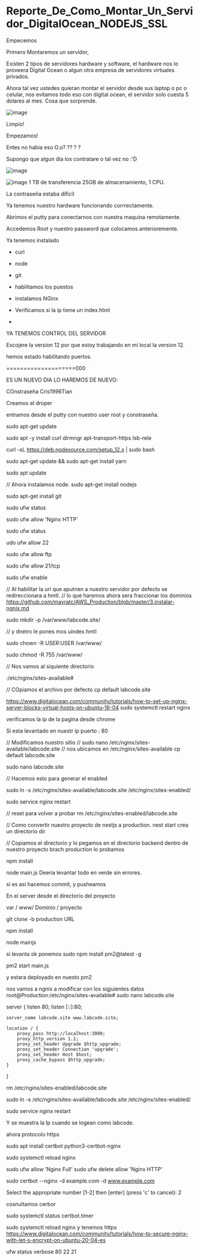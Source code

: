# Reporte_De_Como_Montar_Un_Servidor_DigitalOcean_NODEJS_SSL

Empecemos

Primero Montaremos un servidor,

Existen 2 tipos de servidores hardware y software, el hardware nos lo proveera Digital Ocean o algun otra empresa de servidores virtuales privados.

Ahora tal vez ustedes quieran montar el servidor desde sus laptop o pc o celular, nos evitamos todo eso con digital ocean, el servidor solo cuesta 5 dolares al mes.
Cosa que sorprende.

![image](https://user-images.githubusercontent.com/29841048/111059023-75063500-8460-11eb-81b2-0e04a8990d5c.png)

Limpio! 

Empezamos!


Entes no habia eso O.o? ?? ? ?

Supongo que algun dia los contratare o tal vez no :'D

![image](https://user-images.githubusercontent.com/29841048/111059489-0f1bac80-8464-11eb-8d99-26fe66dd5102.png)

![image](https://user-images.githubusercontent.com/29841048/111059567-9a953d80-8464-11eb-8773-9f6a71c55999.png)
1 TB de transferencia 25GB de almacenamiento, 1 CPU.

La contraseña estaba dificil 


Ya tenemos nuestro hardware funcionando corrrectamente.

Abrimos el putty para conectarnos con nuestra maquina remotamente.

Accedemos Root y nuestro password que colocamos anterioremente.


Ya tenemos instalado
- curl
- node
- git
- habilitamos los puestos
- instalamos NGinx
- Verificamos si la ip tiene un index.html

-




YA TENEMOS CONTROL DEL SERVIDOR

 Escojere la version 12 por que estoy trabajando en mi local la version 12.

hemos estado habilitando puertos.

====================000

ES UN NUEVO DIA LO HAREMOS DE NUEVO:

COnstraseña
Cris1996Tian

Creamos el droper

entramos desde el putty con nuestro user root y constraseña.

 sudo apt-get update
 
sudo apt -y install curl dirmngr apt-transport-https lsb-rele  

curl -sL https://deb.nodesource.com/setup_12.x | sudo bash

sudo apt-get update && sudo apt-get install yarn

sudo apt update


// Ahora instalamos node.
sudo apt-get install nodejs

sudo apt-get install git

sudo ufw status

sudo ufw allow 'Nginx HTTP'

sudo ufw status

udo ufw allow 22

sudo ufw allow ftp

sudo ufw allow 21/tcp

sudo ufw enable

// Al habilitar la url que aputnen a nuestro servidor por defecto se redireccionara a hmtl.
// lo que haremos ahora sera fraccionar los dominios
https://github.com/mayratc/AWS_Production/blob/master/3.instalar-ngnix.md

sudo mkdir -p /var/www/labcode.site/

// y dnetro le pones mos uindex.hmtl

sudo chown -R $USER:$USER /var/www/

sudo chmod -R 755 /var/www/

// Nos vamos al siquiente directorio

:/etc/nginx/sites-available#


// COpiamos el archivo por defecto
 cp default labcode.site




https://www.digitalocean.com/community/tutorials/how-to-set-up-nginx-server-blocks-virtual-hosts-on-ubuntu-16-04
sudo systemctl restart nginx

verificamos la ip de la pagina desde chrome 

Si esta levantado en nuestr ip puerto : 80

// Modificamos nuestro sitio
// sudo nano /etc/nginx/sites-available/labcode.site
// nos ubicamos en /etc/nginx/sites-available
cp default labcode.site

sudo nano labcode.site

// Hacemos esto para generar el enabled

sudo ln -s /etc/nginx/sites-available/labcode.site /etc/nginx/sites-enabled/



sudo service nginx restart



// reset para volver a probar 
rm /etc/nginx/sites-enabled/labcode.site

// Como convertir nuestro proyecto de nestjs a production.
nest start crea un directorio dir

// Copiamos el directorio 
y lo pegamos en el directorio backend dentro de nuestro proyecto brach production
lo probamos

npm install 

node main.js
Deeria levantar todo en verde sin errores.

si es asi hacemos commit, y pusheamos

En el server desde el directorio del proyecto

var / www/ Dominio / proyecto

git clone -b production URL

npm install

node mainjs

si levanta ok ponemos
sudo npm install pm2@latest -g

pm2 start main.js

y estara deployado en nuesto pm2

nos vamos a ngnix a modificar con los sigjuientes datos
root@Production:/etc/nginx/sites-available# sudo nano labcode.site

server {
    listen 80;
    listen [::]:80;

    server_name labcode.site www.labcode.site;

    location / {
        proxy_pass http://localhost:3000;
        proxy_http_version 1.1;
        proxy_set_header Upgrade $http_upgrade;
        proxy_set_header Connection 'upgrade';
        proxy_set_header Host $host;
        proxy_cache_bypass $http_upgrade;
    }
}



rm /etc/nginx/sites-enabled/labcode.site



sudo ln -s /etc/nginx/sites-available/labcode.site /etc/nginx/sites-enabled/



sudo service nginx restart


Y se muestra la Ip cuando se logean como labcode.

ahora protocolo https

sudo apt install certbot python3-certbot-nginx

sudo systemctl reload nginx

sudo ufw allow 'Nginx Full'
sudo ufw delete allow 'Nginx HTTP'

sudo certbot --nginx -d example.com -d www.example.com

Select the appropriate number [1-2] then [enter] (press 'c' to cancel):
2


cosnultamos cerbor

sudo systemctl status certbot.timer

sudo systemctl reload nginx y tenemos https
https://www.digitalocean.com/community/tutorials/how-to-secure-nginx-with-let-s-encrypt-on-ubuntu-20-04-es



ufw status verbose
80 22 21




